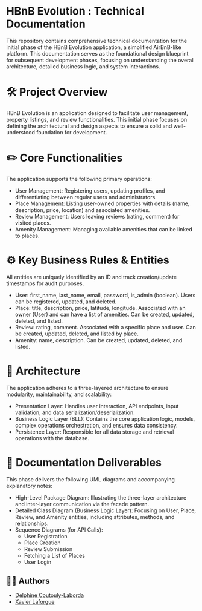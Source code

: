 # HBnB Evolution : Technical Documentation
This repository contains comprehensive technical documentation for the initial phase of the HBnB Evolution application, a simplified AirBnB-like platform.
This documentation serves as the foundational design blueprint for subsequent development phases, focusing on understanding the overall architecture, detailed business logic, and system interactions.

# 🛠️ Project Overview
HBnB Evolution is an application designed to facilitate user management, property listings, and review functionalities. This initial phase focuses on defining the architectural and design aspects to ensure a solid and well-understood foundation for development.

# ✏️ Core Functionalities
The application supports the following primary operations:

- User Management: Registering users, updating profiles, and differentiating between regular users and administrators.
- Place Management: Listing user-owned properties with details (name, description, price, location) and associated amenities.
- Review Management: Users leaving reviews (rating, comment) for visited places.
- Amenity Management: Managing available amenities that can be linked to places.

# ⚙️ Key Business Rules & Entities
All entities are uniquely identified by an ID and track creation/update timestamps for audit purposes.

- User: first_name, last_name, email, password, is_admin (boolean). Users can be registered, updated, and deleted.
- Place: title, description, price, latitude, longitude. Associated with an owner (User) and can have a list of amenities. Can be created, updated, deleted, and listed.
- Review: rating, comment. Associated with a specific place and user. Can be created, updated, deleted, and listed by place.
- Amenity: name, description. Can be created, updated, deleted, and listed.

# 📂 Architecture
The application adheres to a three-layered architecture to ensure modularity, maintainability, and scalability:

- Presentation Layer: Handles user interaction, API endpoints, input validation, and data serialization/deserialization.
- Business Logic Layer (BLL): Contains the core application logic, models, complex operations orchestration, and ensures data consistency.
- Persistence Layer: Responsible for all data storage and retrieval operations with the database.

# 📖 Documentation Deliverables
This phase delivers the following UML diagrams and accompanying explanatory notes:

- High-Level Package Diagram: Illustrating the three-layer architecture and inter-layer communication via the facade pattern.
- Detailed Class Diagram (Business Logic Layer): Focusing on User, Place, Review, and Amenity entities, including attributes, methods, and relationships.
- Sequence Diagrams (for API Calls):
	- User Registration
	- Place Creation
	- Review Submission
	- Fetching a List of Places
	- User Login

## 🧑‍💻 Authors
- [Delphine Coutouly-Laborda](https://github.com/Delphes1980)
- [Xavier Laforgue](https://github.com/XavierLaforgue)
